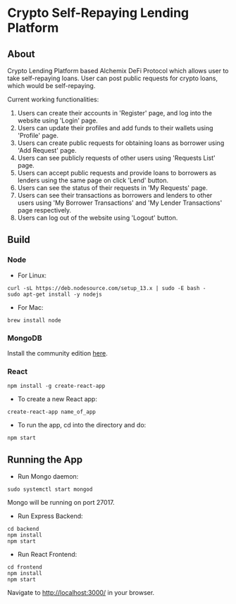 # Crypto Self-Repaying Lending Platform

## About

Crypto Lending Platform based Alchemix DeFi Protocol which allows user to take self-repaying loans.
User can post public requests for crypto loans, which would be self-repaying.

Current working functionalities:
1. Users can create their accounts in 'Register' page, and log into the website using 'Login' page.
2. Users can update their profiles and add funds to their wallets using 'Profile' page.
3. Users can create public requests for obtaining loans as borrower using 'Add Request' page.
4. Users can see publicly requests of other users using 'Requests List' page.
5. Users can accept public requests and provide loans to borrowers as lenders using the same page on click 'Lend' button.
6. Users can see the status of their requests in 'My Requests' page.
7. Users can see their transactions as borrowers and lenders to other users using 'My Borrower Transactions' and 'My Lender Transactions' page respectively.
8. Users can log out of the website using 'Logout' button.

## Build

### Node

* For Linux:
```
curl -sL https://deb.nodesource.com/setup_13.x | sudo -E bash -
sudo apt-get install -y nodejs
```

* For Mac:
```
brew install node
```

### MongoDB

Install the community edition [here](https://docs.mongodb.com/manual/installation/#mongodb-community-edition-installation-tutorials).


### React

```
npm install -g create-react-app
```

* To create a new React app:
```
create-react-app name_of_app
```

* To run the app, cd into the directory and do:
```
npm start
```

## Running the App

* Run Mongo daemon:
```
sudo systemctl start mongod
```
Mongo will be running on port 27017.


* Run Express Backend:
```
cd backend
npm install
npm start
```

* Run React Frontend:
```
cd frontend
npm install
npm start
```

Navigate to [http://localhost:3000/](http://localhost:3000/) in your browser.

